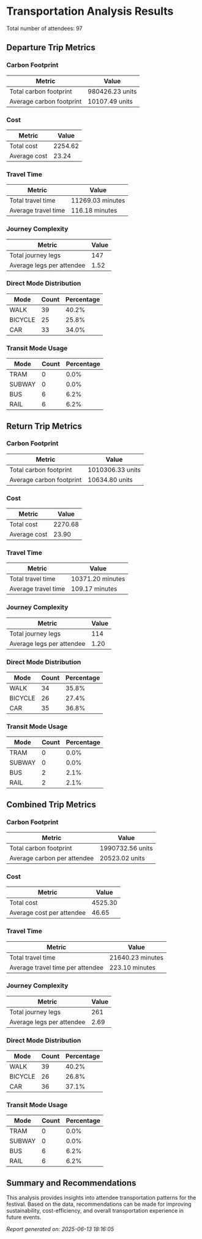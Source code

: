 # Transportation Analysis Results

Total number of attendees: 97

## Departure Trip Metrics

### Carbon Footprint

| Metric | Value |
|--------|-------|
| Total carbon footprint | 980426.23 units |
| Average carbon footprint | 10107.49 units |

### Cost

| Metric | Value |
|--------|-------|
| Total cost | 2254.62 |
| Average cost | 23.24 |

### Travel Time

| Metric | Value |
|--------|-------|
| Total travel time | 11269.03 minutes |
| Average travel time | 116.18 minutes |

### Journey Complexity

| Metric | Value |
|--------|-------|
| Total journey legs | 147 |
| Average legs per attendee | 1.52 |

### Direct Mode Distribution

| Mode | Count | Percentage |
|------|-------|------------|
| WALK | 39 | 40.2% |
| BICYCLE | 25 | 25.8% |
| CAR | 33 | 34.0% |

### Transit Mode Usage

| Mode | Count | Percentage |
|------|-------|------------|
| TRAM | 0 | 0.0% |
| SUBWAY | 0 | 0.0% |
| BUS | 6 | 6.2% |
| RAIL | 6 | 6.2% |

## Return Trip Metrics

### Carbon Footprint

| Metric | Value |
|--------|-------|
| Total carbon footprint | 1010306.33 units |
| Average carbon footprint | 10634.80 units |

### Cost

| Metric | Value |
|--------|-------|
| Total cost | 2270.68 |
| Average cost | 23.90 |

### Travel Time

| Metric | Value |
|--------|-------|
| Total travel time | 10371.20 minutes |
| Average travel time | 109.17 minutes |

### Journey Complexity

| Metric | Value |
|--------|-------|
| Total journey legs | 114 |
| Average legs per attendee | 1.20 |

### Direct Mode Distribution

| Mode | Count | Percentage |
|------|-------|------------|
| WALK | 34 | 35.8% |
| BICYCLE | 26 | 27.4% |
| CAR | 35 | 36.8% |

### Transit Mode Usage

| Mode | Count | Percentage |
|------|-------|------------|
| TRAM | 0 | 0.0% |
| SUBWAY | 0 | 0.0% |
| BUS | 2 | 2.1% |
| RAIL | 2 | 2.1% |

## Combined Trip Metrics

### Carbon Footprint

| Metric | Value |
|--------|-------|
| Total carbon footprint | 1990732.56 units |
| Average carbon per attendee | 20523.02 units |

### Cost

| Metric | Value |
|--------|-------|
| Total cost | 4525.30 |
| Average cost per attendee | 46.65 |

### Travel Time

| Metric | Value |
|--------|-------|
| Total travel time | 21640.23 minutes |
| Average travel time per attendee | 223.10 minutes |

### Journey Complexity

| Metric | Value |
|--------|-------|
| Total journey legs | 261 |
| Average legs per attendee | 2.69 |

### Direct Mode Distribution

| Mode | Count | Percentage |
|------|-------|------------|
| WALK | 39 | 40.2% |
| BICYCLE | 26 | 26.8% |
| CAR | 36 | 37.1% |

### Transit Mode Usage

| Mode | Count | Percentage |
|------|-------|------------|
| TRAM | 0 | 0.0% |
| SUBWAY | 0 | 0.0% |
| BUS | 6 | 6.2% |
| RAIL | 6 | 6.2% |

## Summary and Recommendations

This analysis provides insights into attendee transportation patterns for the festival. Based on the data, recommendations can be made for improving sustainability, cost-efficiency, and overall transportation experience in future events.

*Report generated on: 2025-06-13 18:16:05*

